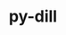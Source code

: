 ---
title: "py-dill"
layout: cache
categories: [package, develop-2025-03-16]
meta: {"compilers": ["gcc@=11.4.0", "gcc@=13.2.0", "gcc@=7.5.0", "oneapi@=2024.2.1"], "num_specs": 7, "num_specs_by_stack": {"e4s": 1, "e4s-neoverse-v2": 1, "e4s-oneapi": 1, "ml-linux-aarch64-cpu": 1, "ml-linux-aarch64-cuda": 1, "ml-linux-x86_64-cpu": 1, "ml-linux-x86_64-cuda": 1, "ml-linux-x86_64-rocm": 1, "radiuss": 2, "root": 7}, "oss": ["ubuntu18.04", "ubuntu22.04", "ubuntu24.04"], "platforms": ["linux"], "stacks": ["e4s", "e4s-neoverse-v2", "e4s-oneapi", "ml-linux-aarch64-cpu", "ml-linux-aarch64-cuda", "ml-linux-x86_64-cpu", "ml-linux-x86_64-cuda", "ml-linux-x86_64-rocm", "radiuss", "root"], "targets": ["aarch64", "neoverse_v2", "x86_64_v3"], "versions": ["0.3.6"]}
spec_details: [{"compiler": "oneapi@=2024.2.1", "hash": "2l5bztyosgpk3ylk756amg5pdmuvwkjp", "os": "ubuntu22.04", "platform": "linux", "size": "-", "stacks": ["e4s-oneapi", "root"], "target": "x86_64_v3", "variants": ["build_system=python_pip", "patches=daf79b1"], "versions": ["0.3.6"]}, {"compiler": "gcc@=13.2.0", "hash": "ak72pfx2gdews3f2iwljwomo4p6lqit6", "os": "ubuntu24.04", "platform": "linux", "size": "-", "stacks": ["ml-linux-x86_64-cpu", "ml-linux-x86_64-cuda", "ml-linux-x86_64-rocm", "root"], "target": "x86_64_v3", "variants": ["build_system=python_pip", "patches=daf79b1"], "versions": ["0.3.6"]}, {"compiler": "gcc@=7.5.0", "hash": "c4an4oruxcjhuwag7lbdwmykvq2bqajz", "os": "ubuntu18.04", "platform": "linux", "size": "-", "stacks": ["radiuss", "root"], "target": "x86_64_v3", "variants": ["build_system=python_pip", "patches=daf79b1"], "versions": ["0.3.6"]}, {"compiler": "gcc@=11.4.0", "hash": "e7vldribxdpzx4bgmqd6aqm7miw7zcsq", "os": "ubuntu22.04", "platform": "linux", "size": "-", "stacks": ["e4s", "root"], "target": "x86_64_v3", "variants": ["build_system=python_pip", "patches=daf79b1"], "versions": ["0.3.6"]}, {"compiler": "gcc@=11.4.0", "hash": "gyr3u4alt2zqcutnjfw5oj475uq5b3nw", "os": "ubuntu22.04", "platform": "linux", "size": "-", "stacks": ["e4s-neoverse-v2", "root"], "target": "neoverse_v2", "variants": ["build_system=python_pip", "patches=daf79b1"], "versions": ["0.3.6"]}, {"compiler": "gcc@=13.2.0", "hash": "ifbhf3pxceeubm6q7i2c4i5p6jgregwj", "os": "ubuntu24.04", "platform": "linux", "size": "-", "stacks": ["ml-linux-aarch64-cpu", "ml-linux-aarch64-cuda", "root"], "target": "aarch64", "variants": ["build_system=python_pip", "patches=daf79b1"], "versions": ["0.3.6"]}, {"compiler": "gcc@=7.5.0", "hash": "ifmnl2xs4bon4qqjgyljcwiwx3silasc", "os": "ubuntu18.04", "platform": "linux", "size": "-", "stacks": ["radiuss", "root"], "target": "x86_64_v3", "variants": ["build_system=python_pip", "patches=daf79b1"], "versions": ["0.3.6"]}]
---